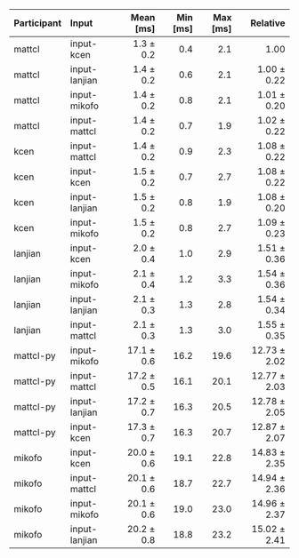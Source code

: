 | Participant | Input | Mean [ms] | Min [ms] | Max [ms] | Relative |
|:---|:---|---:|---:|---:|---:|
| mattcl | input-kcen | 1.3 ± 0.2 | 0.4 | 2.1 | 1.00 |
| mattcl | input-lanjian | 1.4 ± 0.2 | 0.6 | 2.1 | 1.00 ± 0.22 |
| mattcl | input-mikofo | 1.4 ± 0.2 | 0.8 | 2.1 | 1.01 ± 0.20 |
| mattcl | input-mattcl | 1.4 ± 0.2 | 0.7 | 1.9 | 1.02 ± 0.22 |
| kcen | input-mattcl | 1.4 ± 0.2 | 0.9 | 2.3 | 1.08 ± 0.22 |
| kcen | input-kcen | 1.5 ± 0.2 | 0.7 | 2.7 | 1.08 ± 0.22 |
| kcen | input-lanjian | 1.5 ± 0.2 | 0.8 | 1.9 | 1.08 ± 0.20 |
| kcen | input-mikofo | 1.5 ± 0.2 | 0.8 | 2.7 | 1.09 ± 0.23 |
| lanjian | input-kcen | 2.0 ± 0.4 | 1.0 | 2.9 | 1.51 ± 0.36 |
| lanjian | input-mikofo | 2.1 ± 0.4 | 1.2 | 3.3 | 1.54 ± 0.36 |
| lanjian | input-lanjian | 2.1 ± 0.3 | 1.3 | 2.8 | 1.54 ± 0.34 |
| lanjian | input-mattcl | 2.1 ± 0.3 | 1.3 | 3.0 | 1.55 ± 0.35 |
| mattcl-py | input-mikofo | 17.1 ± 0.6 | 16.2 | 19.6 | 12.73 ± 2.02 |
| mattcl-py | input-mattcl | 17.2 ± 0.5 | 16.1 | 20.1 | 12.77 ± 2.03 |
| mattcl-py | input-lanjian | 17.2 ± 0.7 | 16.3 | 20.5 | 12.78 ± 2.05 |
| mattcl-py | input-kcen | 17.3 ± 0.7 | 16.3 | 20.7 | 12.87 ± 2.07 |
| mikofo | input-kcen | 20.0 ± 0.6 | 19.1 | 22.8 | 14.83 ± 2.35 |
| mikofo | input-mattcl | 20.1 ± 0.6 | 18.7 | 22.7 | 14.94 ± 2.36 |
| mikofo | input-mikofo | 20.1 ± 0.6 | 19.0 | 23.0 | 14.96 ± 2.37 |
| mikofo | input-lanjian | 20.2 ± 0.8 | 18.8 | 23.2 | 15.02 ± 2.41 |
